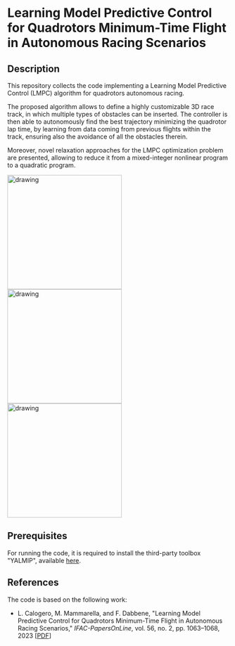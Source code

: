 # Learning Model Predictive Control for Quadrotors Minimum-Time Flight in Autonomous Racing Scenarios

## Description ##

This repository collects the code implementing a Learning Model Predictive Control (LMPC) algorithm for quadrotors autonomous racing.

The proposed algorithm allows to define a highly customizable 3D race track, in which multiple types of obstacles can be inserted. The controller is then able to autonomously find the best trajectory minimizing the quadrotor lap time, by learning from data coming from previous flights within the track, ensuring also the avoidance of all the obstacles therein.

Moreover, novel relaxation approaches for the LMPC optimization problem are presented, allowing to reduce it from a mixed-integer nonlinear program to a quadratic program.

<img src="https://user-images.githubusercontent.com/49368313/229520729-51367004-4f7f-4f1b-846b-c8f6be21c8aa.jpg" alt="drawing" height="260"/> <img src="https://user-images.githubusercontent.com/49368313/229524421-51d4480b-08b3-4c42-9b1d-058e288b6b2b.jpg" alt="drawing" height="260"/> <img src="https://user-images.githubusercontent.com/49368313/229520768-decec024-fc3e-4343-a6d6-e1b03d34dac6.jpg" alt="drawing" height="260"/>

## Prerequisites ##

For running the code, it is required to install the third-party toolbox "YALMIP", available [here](https://yalmip.github.io/ "YALMIP").

## References ##

The code is based on the following work:

* L. Calogero, M. Mammarella, and F. Dabbene, "Learning Model Predictive Control for Quadrotors Minimum-Time Flight in Autonomous Racing Scenarios," _IFAC-PapersOnLine_, vol. 56, no. 2, pp. 1063–1068, 2023 [[PDF](https://www.researchgate.net/publication/375850281)]
